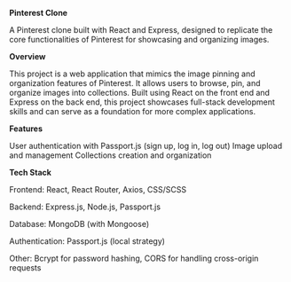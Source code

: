 **Pinterest Clone**

A Pinterest clone built with React and Express, designed to replicate the core functionalities of Pinterest for showcasing and organizing images.

**Overview**

This project is a web application that mimics the image pinning and organization features of Pinterest. It allows users to browse, pin, and organize images into collections. Built using React on the front end and Express on the back end, this project showcases full-stack development skills and can serve as a foundation for more complex applications.

**Features**

User authentication with Passport.js (sign up, log in, log out)
Image upload and management
Collections creation and organization

**Tech Stack**

Frontend:  React, React Router, Axios, CSS/SCSS

Backend:  Express.js, Node.js, Passport.js

Database:  MongoDB (with Mongoose)

Authentication:  Passport.js (local strategy)

Other:  Bcrypt for password hashing, CORS for handling cross-origin requests

